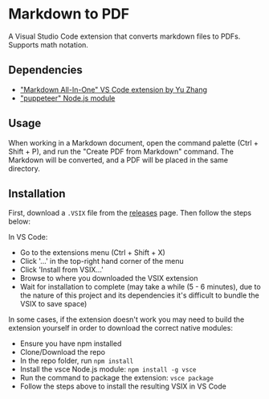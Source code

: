 # Markdown to PDF

A Visual Studio Code extension that converts markdown files to PDFs. Supports math notation.

## Dependencies

- ["Markdown All-In-One" VS Code extension by Yu Zhang](https://marketplace.visualstudio.com/items?itemName=yzhang.markdown-all-in-one)
- ["puppeteer" Node.js module](https://www.npmjs.com/package/puppeteer)

## Usage
When working in a Markdown document, open the command palette (Ctrl + Shift + P), and run the "Create PDF from Markdown" command. The Markdown will be converted, and a PDF will be placed in the same directory.

## Installation
First, download a `.VSIX` file from the [releases](https://github.com/ryangwsimmons/vscode-markdown-to-pdf/releases) page. Then follow the steps below:

In VS Code:
- Go to the extensions menu (Ctrl + Shift + X)
- Click '...' in the top-right hand corner of the menu
- Click 'Install from VSIX...'
- Browse to where you downloaded the VSIX extension
- Wait for installation to complete (may take a while (5 - 6 minutes), due to the nature of this project and its dependencies it's difficult to bundle the VSIX to save space)

In some cases, if the extension doesn't work you may need to build the extension yourself in order to download the correct native modules:
- Ensure you have npm installed
- Clone/Download the repo
- In the repo folder, run `npm install`
- Install the vsce Node.js module: `npm install -g vsce`
- Run the command to package the extension: `vsce package`
- Follow the steps above to install the resulting VSIX in VS Code
